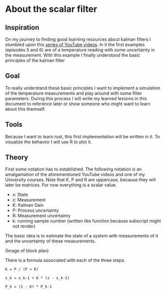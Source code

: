 # About the scalar filter

## Inspiration

On my journey to finding good learning resources about kalman filters I stumbled upon this [series of YouTube videos](https://www.youtube.com/watch?v=CaCcOwJPytQ&list=PLX2gX-ftPVXU3oUFNATxGXY90AULiqnWT&index=2).
In it the first examples (episodes 5 and 6) are of a temperature reading with some uncertainty in the measurement. 
With this example I finally understood the basic principles of the kalman filter

## Goal

To really understand these basic principles I want to implement a simulation of the temperature measurements and play around with some filter parameters.
During this process I will write my learned lessons in this document to reference later or show someone who might want to learn about this themself. 

## Tools

Because I want to learn rust, this first implementation will be written in it.
To visualize the behavior I will use R to plot it.

## Theory 

First some notation has to established.
The following notation is an amalgamation of the aforementioned YouTube videos and one of my University courses.
Note that K, P and R are uppercase, because they will later be matrices. For now everything is a scalar value.

- x: State
- z: Measurement 
- K: Kalman Gain
- P: Process uncertainty
- R: Measurement uncertainty
- k: running sample number (written like function because subscript might not render)

The basic idea is to estimate the state of a system with measurements of it and the uncertainty of these measurements.

(Image of block plan)

There is a formula associated with each of the three steps.

`K = P / (P + R)`

`x_k = x_k-1 + K * (z - x_k-1)`

`P_k = (1 - K) * P_k-1`